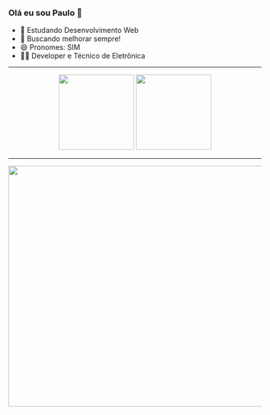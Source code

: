 ### Olá eu sou Paulo 👋


- 🔭 Estudando Desenvolvimento Web
- 🤔 Buscando melhorar sempre!
- 😄 Pronomes: SIM
- 🐱‍👤 Developer e Técnico de Eletrônica

<hr>

<div align="center">
  <img height="150em" src="https://github-readme-stats.vercel.app/api?username=PauloVGDS&show_icons=true&theme=transparent&include_all_commits=true&count_private=true"/>
  <img height="150em" src="https://github-readme-stats.vercel.app/api/top-langs/?username=PauloVGDS&layout=compact&langs_count=7&theme=transparent"/>
</div>



<hr>

<div align="center">
  <img height="480" width="640" src="https://certificates.cs50.io/f0618911-da7c-4095-aae9-15684868f010.png?size=letter">
</div>
